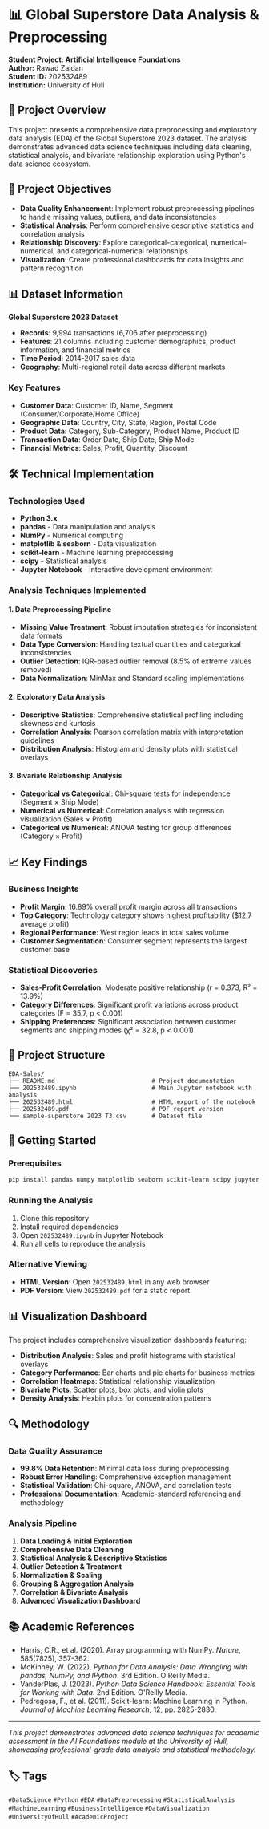 # 📊 Global Superstore Data Analysis & Preprocessing

**Student Project: Artificial Intelligence Foundations**  
**Author:** Rawad Zaidan  
**Student ID:** 202532489  
**Institution:** University of Hull  

## 📝 Project Overview

This project presents a comprehensive data preprocessing and exploratory data analysis (EDA) of the Global Superstore 2023 dataset. The analysis demonstrates advanced data science techniques including data cleaning, statistical analysis, and bivariate relationship exploration using Python's data science ecosystem.

## 🎯 Project Objectives

- **Data Quality Enhancement**: Implement robust preprocessing pipelines to handle missing values, outliers, and data inconsistencies
- **Statistical Analysis**: Perform comprehensive descriptive statistics and correlation analysis
- **Relationship Discovery**: Explore categorical-categorical, numerical-numerical, and categorical-numerical relationships
- **Visualization**: Create professional dashboards for data insights and pattern recognition

## 📊 Dataset Information

**Global Superstore 2023 Dataset**
- **Records**: 9,994 transactions (6,706 after preprocessing)
- **Features**: 21 columns including customer demographics, product information, and financial metrics
- **Time Period**: 2014-2017 sales data
- **Geography**: Multi-regional retail data across different markets

### Key Features
- **Customer Data**: Customer ID, Name, Segment (Consumer/Corporate/Home Office)
- **Geographic Data**: Country, City, State, Region, Postal Code
- **Product Data**: Category, Sub-Category, Product Name, Product ID
- **Transaction Data**: Order Date, Ship Date, Ship Mode
- **Financial Metrics**: Sales, Profit, Quantity, Discount

## 🛠️ Technical Implementation

### Technologies Used
- **Python 3.x**
- **pandas** - Data manipulation and analysis
- **NumPy** - Numerical computing
- **matplotlib & seaborn** - Data visualization
- **scikit-learn** - Machine learning preprocessing
- **scipy** - Statistical analysis
- **Jupyter Notebook** - Interactive development environment

### Analysis Techniques Implemented

#### 1. Data Preprocessing Pipeline
- **Missing Value Treatment**: Robust imputation strategies for inconsistent data formats
- **Data Type Conversion**: Handling textual quantities and categorical inconsistencies
- **Outlier Detection**: IQR-based outlier removal (8.5% of extreme values removed)
- **Data Normalization**: MinMax and Standard scaling implementations

#### 2. Exploratory Data Analysis
- **Descriptive Statistics**: Comprehensive statistical profiling including skewness and kurtosis
- **Correlation Analysis**: Pearson correlation matrix with interpretation guidelines
- **Distribution Analysis**: Histogram and density plots with statistical overlays

#### 3. Bivariate Relationship Analysis
- **Categorical vs Categorical**: Chi-square tests for independence (Segment × Ship Mode)
- **Numerical vs Numerical**: Correlation analysis with regression visualization (Sales × Profit)
- **Categorical vs Numerical**: ANOVA testing for group differences (Category × Profit)

## 📈 Key Findings

### Business Insights
- **Profit Margin**: 16.89% overall profit margin across all transactions
- **Top Category**: Technology category shows highest profitability ($12.7 average profit)
- **Regional Performance**: West region leads in total sales volume
- **Customer Segmentation**: Consumer segment represents the largest customer base

### Statistical Discoveries
- **Sales-Profit Correlation**: Moderate positive relationship (r = 0.373, R² = 13.9%)
- **Category Differences**: Significant profit variations across product categories (F = 35.7, p < 0.001)
- **Shipping Preferences**: Significant association between customer segments and shipping modes (χ² = 32.8, p < 0.001)

## 📁 Project Structure

```
EDA-Sales/
├── README.md                           # Project documentation
├── 202532489.ipynb                     # Main Jupyter notebook with analysis
├── 202532489.html                      # HTML export of the notebook
├── 202532489.pdf                       # PDF report version
└── sample-superstore 2023 T3.csv       # Dataset file
```

## 🚀 Getting Started

### Prerequisites
```bash
pip install pandas numpy matplotlib seaborn scikit-learn scipy jupyter
```

### Running the Analysis
1. Clone this repository
2. Install required dependencies
3. Open `202532489.ipynb` in Jupyter Notebook
4. Run all cells to reproduce the analysis

### Alternative Viewing
- **HTML Version**: Open `202532489.html` in any web browser
- **PDF Version**: View `202532489.pdf` for a static report

## 📊 Visualization Dashboard

The project includes comprehensive visualization dashboards featuring:
- **Distribution Analysis**: Sales and profit histograms with statistical overlays
- **Category Performance**: Bar charts and pie charts for business metrics
- **Correlation Heatmaps**: Statistical relationship visualization
- **Bivariate Plots**: Scatter plots, box plots, and violin plots
- **Density Analysis**: Hexbin plots for concentration patterns

## 🔍 Methodology

### Data Quality Assurance
- **99.8% Data Retention**: Minimal data loss during preprocessing
- **Robust Error Handling**: Comprehensive exception management
- **Statistical Validation**: Chi-square, ANOVA, and correlation tests
- **Professional Documentation**: Academic-standard referencing and methodology

### Analysis Pipeline
1. **Data Loading & Initial Exploration**
2. **Comprehensive Data Cleaning**
3. **Statistical Analysis & Descriptive Statistics**
4. **Outlier Detection & Treatment**
5. **Normalization & Scaling**
6. **Grouping & Aggregation Analysis**
7. **Correlation & Bivariate Analysis**
8. **Advanced Visualization Dashboard**

## 📚 Academic References

- Harris, C.R., et al. (2020). Array programming with NumPy. *Nature*, 585(7825), 357-362.
- McKinney, W. (2022). *Python for Data Analysis: Data Wrangling with pandas, NumPy, and IPython*. 3rd Edition. O'Reilly Media.
- VanderPlas, J. (2023). *Python Data Science Handbook: Essential Tools for Working with Data*. 2nd Edition. O'Reilly Media.
- Pedregosa, F., et al. (2011). Scikit-learn: Machine Learning in Python. *Journal of Machine Learning Research*, 12, pp. 2825-2830.

---

*This project demonstrates advanced data science techniques for academic assessment in the AI Foundations module at the University of Hull, showcasing professional-grade data analysis and statistical methodology.*

## 🏷️ Tags

`#DataScience` `#Python` `#EDA` `#DataPreprocessing` `#StatisticalAnalysis` `#MachineLearning` `#BusinessIntelligence` `#DataVisualization` `#UniversityOfHull` `#AcademicProject`

